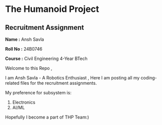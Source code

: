 # The Humanoid Project
## Recruitment Assignment
**Name :** Ansh Savla

**Roll No :** 24B0746

**Course :** Civil Engineering 4-Year BTech

Welcome to this Repo ,

I am Ansh Savla - A Robotics Enthusiast ,
Here I am posting all my coding-related files for the recruitment assignments.

My preference for subsystem is:

1. Electronics
2. AI/ML

Hopefully I become a part of THP Team:)
